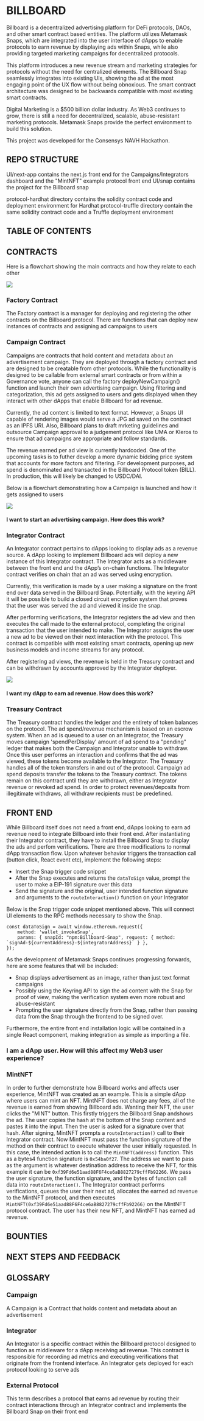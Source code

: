 # BILLBOARD

Billboard is a decentralized advertising platform for DeFi protocols, DAOs, and other smart contract based entities. The platform utilizes Metamask Snaps, which are integrated into the user interface of dApps to enable protocols to earn revenue by displaying ads within Snaps, while also providing targeted marketing campaigns for decentralized protocols.

This platform introduces a new revenue stream and marketing strategies for protocols without the need for centralized elements. The Billboard Snap seamlessly integrates into existing UIs, showing the ad at the most engaging point of the UX flow without being obnoxious. The smart contract architecture was designed to be backwards compatible with most existing smart contracts.

Digital Marketing is a $500 billion dollar industry. As Web3 continues to grow, there is still a need for decentralized, scalable, abuse-resistant marketing protocols. Metamask Snaps provide the perfect environment to build this solution.

This project was developed for the Consensys NAVH Hackathon.

## REPO STRUCTURE

UI/next-app contains the next.js front end for the Campaigns/Integrators dashboard and the "MintNFT" example protocol front end
UI/snap contains the project for the Billboard snap

protocol-hardhat directory contains the solidity contract code and deployment environment for Hardhat
protocol-truffle directory contain the same solidity contract code and a Truffle deployment environment 

## TABLE OF CONTENTS 

## CONTRACTS

Here is a flowchart showing the main contracts and how they relate to each other

![](./UI/next-app/src/img/contractsFlowchart.png) 

### Factory Contract

The Factory contract is a manager for deploying and registering the other contracts on the Billboard protocol. There are functions that can deploy new instances of contracts and assigning ad campaigns to users  

### Campaign Contract

Campaigns are contracts that hold content and metadata about an advertisement campaign. They are deployed through a factory contract and are designed to be creatable from other protocols. While the functionality is designed to be callable from external smart contracts or from within a Governance vote, anyone can call the factory deployNewCampaign() function and launch their own advertising campaign. Using filtering and categorization, this ad gets assigned to users and gets displayed when they interact with other dApps that enable Billboard for ad revenue. 

Currently, the ad content is limited to text format. However, a Snaps UI capable of  rendering images would serve a JPG ad saved on the contract as an IPFS URI. Also, Billboard plans to draft mrketing guidelines and outsource Campaign approval to a judgement protocol like UMA or Kleros to ensure that ad campaigns are appropriate and follow standards.

The revenue earned per ad view is currently hardcoded. One of the upcoming tasks is to futher develop a more dynamic bidding price system that accounts for more factors and filtering. For development purposes, ad spend is denominated and transacted in the Billboard Protocol token (BILL). In production, this will likely be changed to USDC/DAI.

Below is a flowchart demonstrating how a Campaign is launched and how it gets assigned to users

![](./UI/next-app/src/img/campaignFlowchart.png)

#### I want to start an advertising campaign. How does this work?

### Integrator Contract

An Integrator contract pertains to dApps looking to display ads as a revenue source. A dApp looking to implement Billboard ads will deploy a new instance of this Integrator contract. The Integrator acts as a middleware between the front end and the dApp’s on-chain functions. The Integrator contract verifies on chain that an ad was served using encryption.

Currently, this verification is made by a user making a signature on the front end over data served in the Billboard Snap. Potentially, with the keyring API it will be possible to build a closed circuit encryption system that proves that the user was served the ad and viewed it inside the snap. 

After performing verifications, the Integrator registers the ad view and then executes the call made to the external protocol, completing the original transaction that the user intended to make. The Integrator assigns the user a new ad to be viewed on their next interaction with the protocol. This contract is compatible with most existing smart contracts, opening up new business models and income streams for any protocol.

After registering ad views, the revenue is held in the Treasury contract and can be withdrawn by accounts approved by the Integrator deployer.

![](./UI/next-app/src/img/integratorFlowchart.png) 

#### I want my dApp to earn ad revenue. How does this work?


### Treasury Contract

The Treasury contract handles the ledger and the entirety of token balances on the protocol. The ad spend/revenue mechanism is based on an escrow system. When an ad is queued to a user on an Integrator, the Treasury moves campaign 'spendPerDisplay' amount of ad spend to a "pending" ledger that makes both the Campaign and Integrator unable to withdraw. Once this user performs an interaction and confirms that the ad was viewed, these tokens become available to the Integrator. The Treasury handles all of the token transfers in and out of the protocol. Campaign ad spend deposits transfer the tokens to the Treasury contract. The tokens remain on this contract until they are withdrawn, either as Integrator revenue or revoked ad spend. In order to protect revenues/deposits from illegitimate withdraws, all withdraw recipients must be predefined.

## FRONT END

While Billboard itself does not need a front end, dApps looking to earn ad revenue need to integrate Billboard into their front end. After instantiating their Integrator contract, they have to install the Billboard Snap to display the ads and perfom verifications. There are three modifications to normal dApp transaction flow. Upon whatever behavior triggers the transaction call (button click, React event etc), implement the following steps:
- Insert the Snap trigger code snippet
- After the Snap executes and returns the `dataToSign` value, prompt the user to make a EIP-191 signature over this data
- Send the signature and the original, user intended function signature and arguments to the `routeInteraction()` function on your Integrator

Below is the Snap trigger code snippet mentioned above. This will connect UI elements to the RPC methods necessary to show the Snap.

```
const dataToSign = await window.ethereum.request({
    method: 'wallet_invokeSnap',
    params: { snapId: "npm:Billboard-Snap", request: { method: `signAd-${currentAddress}-${integratorAddress}` } },
});
```

As the development of Metamask Snaps continues progressing forwards, here are some features that will be included:
- Snap displays advertisement as an image, rather than just text format campaigns
- Possibly using the Keyring API to sign the ad content with the Snap for proof of view, making the verification system even more robust and abuse-resistant
- Prompting the user signature directly from the Snap, rather than passing data from the Snap through the frontend to be signed over.

Furthermore, the entire front end installation logic will be contained in a single React component, making integration as simple as importing a file.

### I am a dApp user. How will this affect my Web3 user experience?


### MintNFT

In order to further demonstrate how Billboard works and affects user experience, MintNFT was created as an example. This is a simple dApp where users can mint an NFT. MintNFT does not charge any fees, all of the revenue is earned from showing Billboard ads. Wanting their NFT, the user clicks the "MINT" button. This firstly triggers the Billboard Snap andshows the ad. The user copies the hash at the bottom of the Snap content and pastes it into the input. Then the  user is asked for a signature over that hash. After signing, MintNFT prompts a `routeInteraction()` call to their Integrator contract. Now MintNFT must pass the function signature of the method on their contract to execute whatever the user initially requested. In this case, the intended action is to call the `MintNFT(address)` function. This as a bytes4 function signature is `0x54ba0f27`. The address we want to pass as the argument is whatever destination address to receive the NFT, for this example it can be `0xf39Fd6e51aad88F6F4ce6aB8827279cffFb92266`. We pass the user signature, the function signature, and the bytes of function call data into `routeInteraction()`. The Integrator contract performs verifications, queues the user their next ad, allocates the earned ad revenue to the MintNFT protocol, and then executes `MintNFT(0xf39Fd6e51aad88F6F4ce6aB8827279cffFb92266)` on the MintNFT protocol contract. The user has their new NFT, and MintNFT has earned ad revenue.

## BOUNTIES

## NEXT STEPS AND FEEDBACK

## GLOSSARY

### Campaign
A Campaign is a Contract that holds content and metadata about an advertisement
### Integrator
An Integrator is a specific contract within the Billboard protocol designed to function as middleware for a dApp receiving ad revenue. This contract is responsible for recording ad metrics and executing verifications that originate from the frontend interface. An Integrator gets deployed for each protocol looking to serve ads
### External Protocol
This term describes a protocol that earns ad revenue by routing their contract interactions through an Integrator contract and implements the Billboard Snap on their front end
